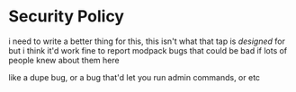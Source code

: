 # Security Policy

i need to write a better thing for this, this isn't what that tap is *designed* for
but i think it'd work fine to report modpack bugs that could be bad if lots of people knew about them here

like a dupe bug, or a bug that'd let you run admin commands, or etc
